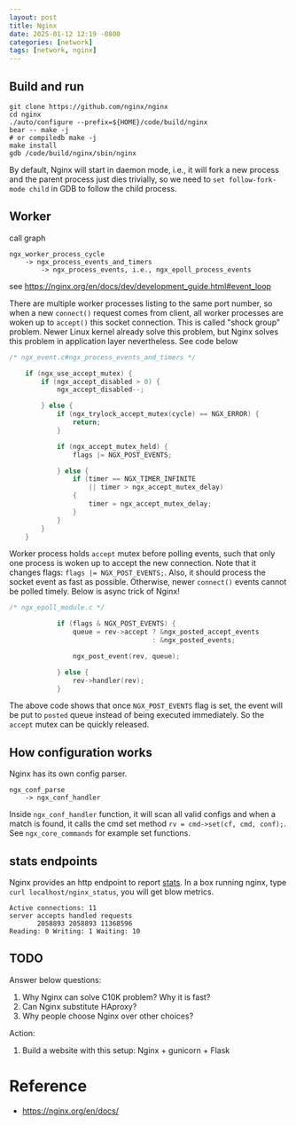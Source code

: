 ```yaml
---
layout: post
title: Nginx
date: 2025-01-12 12:19 -0800
categories: [network]
tags: [network, nginx]
---
```


## Build and run

```
git clone https://github.com/nginx/nginx
cd nginx
./auto/configure --prefix=${HOME}/code/build/nginx
bear -- make -j
# or compiledb make -j
make install
gdb /code/build/nginx/sbin/nginx
```

By default, Nginx will start in daemon mode, i.e., it will fork a new process
and the parent process just dies trivially, so we need to
`set follow-fork-mode child` in GDB to follow the child process.

## Worker

call graph

```
ngx_worker_process_cycle
    -> ngx_process_events_and_timers
        -> ngx_process_events, i.e., ngx_epoll_process_events
```

see https://nginx.org/en/docs/dev/development_guide.html#event_loop

There are multiple worker processes listing to the same port number, so when a
new `connect()` request comes from client, all worker processes are woken up to
`accept()` this socket connection. This is called "shock group" problem. Newer
Linux kernel already solve this problem, but Nginx solves this problem in
application layer nevertheless. See code below

```C
/* ngx_event.c#ngx_process_events_and_timers */

    if (ngx_use_accept_mutex) {
        if (ngx_accept_disabled > 0) {
            ngx_accept_disabled--;

        } else {
            if (ngx_trylock_accept_mutex(cycle) == NGX_ERROR) {
                return;
            }

            if (ngx_accept_mutex_held) {
                flags |= NGX_POST_EVENTS;

            } else {
                if (timer == NGX_TIMER_INFINITE
                    || timer > ngx_accept_mutex_delay)
                {
                    timer = ngx_accept_mutex_delay;
                }
            }
        }
    }
```

Worker process holds `accept` mutex before polling events, such that only one
process is woken up to accept the new connection. Note that it changes flags:
`flags |= NGX_POST_EVENTS;`. Also, it should process the socket event as fast
as possible. Otherwise, newer `connect()` events cannot be polled timely. Below
is async trick of Nginx!

```C
/* ngx_epoll_module.c */

            if (flags & NGX_POST_EVENTS) {
                queue = rev->accept ? &ngx_posted_accept_events
                                    : &ngx_posted_events;

                ngx_post_event(rev, queue);

            } else {
                rev->handler(rev);
            }
```

The above code shows that once `NGX_POST_EVENTS` flag is set, the event will be
put to `posted` queue instead of being executed immediately. So the `accept`
mutex can be quickly released.

## How configuration works

Nginx has its own config parser.

```
ngx_conf_parse
    -> ngx_conf_handler
```

Inside `ngx_conf_handler` function, it will scan all valid configs and when a
match is found, it calls the cmd set method `rv = cmd->set(cf, cmd, conf);`.
See `ngx_core_commands` for example set functions.

## stats endpoints

Nginx provides an http endpoint to report
[stats](http://nginx.org/en/docs/http/ngx_http_stub_status_module.html). In a
box running nginx, type `curl localhost/nginx_status`, you will get blow
metrics.

```
Active connections: 11
server accepts handled requests
       2058893 2058893 11368596
Reading: 0 Writing: 1 Waiting: 10
```

## TODO

Answer below questions:

1. Why Nginx can solve C10K problem? Why it is fast?
2. Can Nginx substitute HAproxy?
3. Why people choose Nginx over other choices?

Action:

1. Build a website with this setup: Nginx + gunicorn + Flask

# Reference

- https://nginx.org/en/docs/

